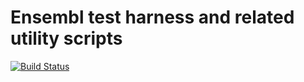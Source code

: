 # Ensembl test harness and related utility scripts

[![Build Status](https://travis-ci.org/Ensembl/ensembl-test.svg?branch=release/116)][travis]

[travis]: https://travis-ci.org/Ensembl/ensembl-test
